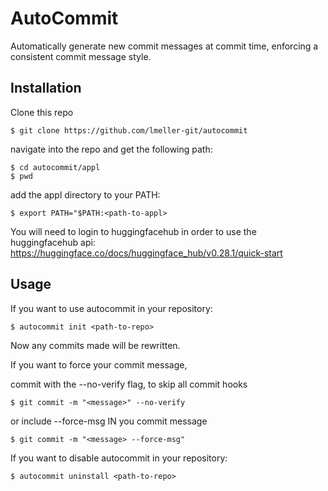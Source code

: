 # AutoCommit


Automatically generate new commit messages at commit time, enforcing a consistent commit message style.


## Installation


Clone this repo

```$ git clone https://github.com/lmeller-git/autocommit```  

navigate into the repo and get the following path:

```$ cd autocommit/appl```  
```$ pwd```  

add the appl directory to your PATH:

```$ export PATH="$PATH:<path-to-appl>```  

You will need to login to huggingfacehub in order to use the huggingfacehub api:  
https://huggingface.co/docs/huggingface_hub/v0.28.1/quick-start


## Usage


If you want to use autocommit in your repository:
 
```$ autocommit init <path-to-repo>```  

Now any commits made will be rewritten.

If you want to force your commit message,

commit with the --no-verify flag, to skip all commit hooks

```$ git commit -m "<message>" --no-verify```

or include --force-msg IN you commit message

```$ git commit -m "<message> --force-msg"```  

If you want to disable autocommit in your repository:

```$ autocommit uninstall <path-to-repo>```
